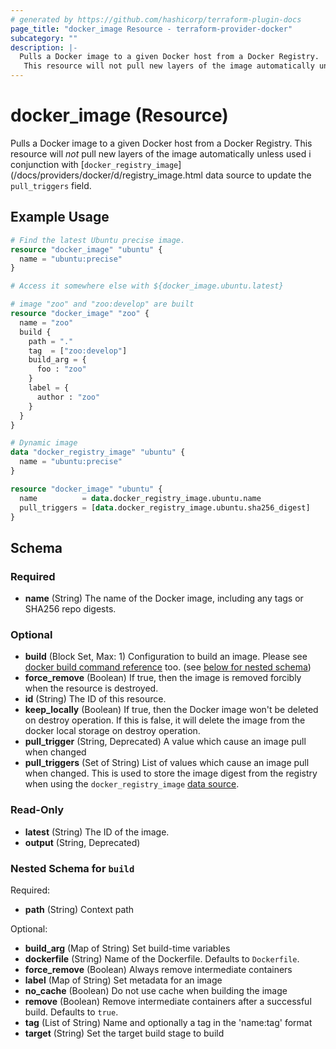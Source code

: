 ```yaml
---
# generated by https://github.com/hashicorp/terraform-plugin-docs
page_title: "docker_image Resource - terraform-provider-docker"
subcategory: ""
description: |-
  Pulls a Docker image to a given Docker host from a Docker Registry.
   This resource will not pull new layers of the image automatically unless used i conjunction with [docker_registry_image](/docs/providers/docker/d/registry_image.html data source to update the pull_triggers field.
---
```

<!-- Bug: Type and Name are switched -->
# docker_image (Resource)

Pulls a Docker image to a given Docker host from a Docker Registry.
 This resource will *not* pull new layers of the image automatically unless used i conjunction with [`docker_registry_image`](/docs/providers/docker/d/registry_image.html data source to update the `pull_triggers` field.

## Example Usage

```terraform
# Find the latest Ubuntu precise image.
resource "docker_image" "ubuntu" {
  name = "ubuntu:precise"
}

# Access it somewhere else with ${docker_image.ubuntu.latest}

# image "zoo" and "zoo:develop" are built
resource "docker_image" "zoo" {
  name = "zoo"
  build {
    path = "."
    tag  = ["zoo:develop"]
    build_arg = {
      foo : "zoo"
    }
    label = {
      author : "zoo"
    }
  }
}

# Dynamic image
data "docker_registry_image" "ubuntu" {
  name = "ubuntu:precise"
}

resource "docker_image" "ubuntu" {
  name          = data.docker_registry_image.ubuntu.name
  pull_triggers = [data.docker_registry_image.ubuntu.sha256_digest]
}
```

<!-- schema generated by tfplugindocs -->
## Schema

### Required

- **name** (String) The name of the Docker image, including any tags or SHA256 repo digests.

### Optional

- **build** (Block Set, Max: 1) Configuration to build an image. Please see [docker build command reference](https://docs.docker.com/engine/reference/commandline/build/#options) too. (see [below for nested schema](#nestedblock--build))
- **force_remove** (Boolean) If true, then the image is removed forcibly when the resource is destroyed.
- **id** (String) The ID of this resource.
- **keep_locally** (Boolean) If true, then the Docker image won't be deleted on destroy operation. If this is false, it will delete the image from the docker local storage on destroy operation.
- **pull_trigger** (String, Deprecated) A value which cause an image pull when changed
- **pull_triggers** (Set of String) List of values which cause an image pull when changed. This is used to store the image digest from the registry when using the `docker_registry_image` [data source](/docs/providers/docker/d/registry_image.html).

### Read-Only

- **latest** (String) The ID of the image.
- **output** (String, Deprecated)

<a id="nestedblock--build"></a>
### Nested Schema for `build`

Required:

- **path** (String) Context path

Optional:

- **build_arg** (Map of String) Set build-time variables
- **dockerfile** (String) Name of the Dockerfile. Defaults to `Dockerfile`.
- **force_remove** (Boolean) Always remove intermediate containers
- **label** (Map of String) Set metadata for an image
- **no_cache** (Boolean) Do not use cache when building the image
- **remove** (Boolean) Remove intermediate containers after a successful build. Defaults to  `true`.
- **tag** (List of String) Name and optionally a tag in the 'name:tag' format
- **target** (String) Set the target build stage to build